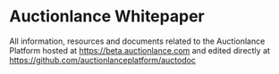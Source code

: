 # Auctionlance Whitepaper

All information, resources and documents related to the Auctionlance Platform hosted at https://beta.auctionlance.com
and edited directly at https://github.com/auctionlanceplatform/auctodoc


